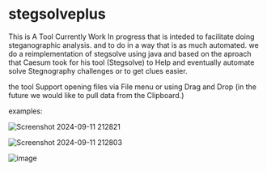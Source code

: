 # stegsolveplus
This is A Tool Currently Work In progress 
that is inteded to facilitate doing steganographic analysis. and to do in a way 
that is as much automated.
we do a reimplementation of stegsolve using java and based on the aproach that Caesum took for his tool (Stegsolve) 
to Help and eventually automate solve Stegnography challenges or to get clues easier. 

the tool Support opening files via File menu or using Drag and Drop 
(in the future we would like to pull data from the Clipboard.) 

examples: 

![Screenshot 2024-09-11 212821](https://github.com/user-attachments/assets/32d37f45-491c-4634-a0cb-b735e9826a9d)

![Screenshot 2024-09-11 212803](https://github.com/user-attachments/assets/51f7febf-21b4-4db4-b5b0-eb858825cf3d)

![image](https://github.com/user-attachments/assets/cf0bce75-f9ae-4f17-a1fc-2e76e0396233)
